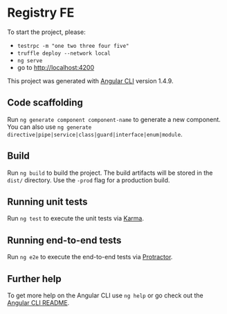 # Registry FE

To start the project, please:
* `testrpc -m "one two three four five"`
* `truffle deploy --network local`
* `ng serve`
* go to [http://localhost:4200](http://localhost:4200)

This project was generated with [Angular CLI](https://github.com/angular/angular-cli) version 1.4.9.


## Code scaffolding

Run `ng generate component component-name` to generate a new component. You can also use `ng generate directive|pipe|service|class|guard|interface|enum|module`.

## Build

Run `ng build` to build the project. The build artifacts will be stored in the `dist/` directory. Use the `-prod` flag for a production build.

## Running unit tests

Run `ng test` to execute the unit tests via [Karma](https://karma-runner.github.io).

## Running end-to-end tests

Run `ng e2e` to execute the end-to-end tests via [Protractor](http://www.protractortest.org/).

## Further help

To get more help on the Angular CLI use `ng help` or go check out the [Angular CLI README](https://github.com/angular/angular-cli/blob/master/README.md).
